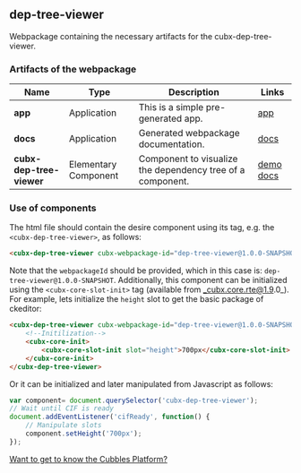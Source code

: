 ## dep-tree-viewer
Webpackage containing the necessary artifacts for the cubx-dep-tree-viewer.
### Artifacts of the webpackage
| Name | Type | Description | Links |
|---|---|---|---|
| **app** | Application | This is a simple pre-generated app. | [app](https://cubbles.world/sandbox/dep-tree-viewer@1.0.0-SNAPSHOT/index.html)   |
| **docs** | Application | Generated webpackage documentation. | [docs](https://cubbles.world/sandbox/dep-tree-viewer@1.0.0-SNAPSHOT/index.html)   |
| **cubx-dep-tree-viewer** | Elementary Component | Component to visualize the dependency tree of a component. | [demo](https://cubbles.world/sandbox/dep-tree-viewer@1.0.0-SNAPSHOT/demo/index.html)  [docs](https://cubbles.world/sandbox/dep-tree-viewer@1.0.0-SNAPSHOT/docs/index.html)   |
### Use of components
The html file should contain the desire component using its tag, e.g. the `<cubx-dep-tree-viewer>`, as follows:
```html
<cubx-dep-tree-viewer cubx-webpackage-id="dep-tree-viewer@1.0.0-SNAPSHOT"></cubx-dep-tree-viewer>
```
Note that the `webpackageId` should be provided, which in this case is: `dep-tree-viewer@1.0.0-SNAPSHOT`.
Additionally, this component can be initialized using the `<cubx-core-slot-init>` tag (available from _cubx.core.rte@1.9.0_).
For example, lets initialize the `height` slot to get the basic package of ckeditor:
```html
<cubx-dep-tree-viewer cubx-webpackage-id="dep-tree-viewer@1.0.0-SNAPSHOT"></cubx-dep-tree-viewer>
	<!--Initilization-->
	<cubx-core-init>
		<cubx-core-slot-init slot="height">700px</cubx-core-slot-init>
	</cubx-core-init>
</cubx-dep-tree-viewer>
```
Or it can be initialized and later manipulated from Javascript as follows:
```javascript
var component= document.querySelector('cubx-dep-tree-viewer');
// Wait until CIF is ready
document.addEventListener('cifReady', function() {
	// Manipulate slots
	component.setHeight('700px');
});
```
[Want to get to know the Cubbles Platform?](https://cubbles.github.io)
